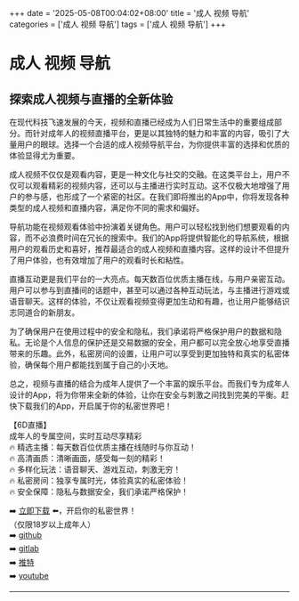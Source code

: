 +++
date = '2025-05-08T00:04:02+08:00'
title = '成人 视频 导航'
categories = ['成人 视频 导航']
tags = ['成人 视频 导航']
+++

# 成人 视频 导航

## 探索成人视频与直播的全新体验

在现代科技飞速发展的今天，视频和直播已经成为人们日常生活中的重要组成部分。而针对成年人的视频直播平台，更是以其独特的魅力和丰富的内容，吸引了大量用户的眼球。选择一个合适的成人视频导航平台，为你提供丰富的选择和优质的体验显得尤为重要。

成人视频不仅仅是观看内容，更是一种文化与社交的交融。在这类平台上，用户不仅可以观看精彩的视频内容，还可以与主播进行实时互动。这不仅极大地增强了用户的参与感，也形成了一个紧密的社区。在我们即将推出的App中，你将发现各种类型的成人视频和直播内容，满足你不同的需求和偏好。

导航功能在视频观看体验中扮演着关键角色。用户可以轻松找到他们想要观看的内容，而不必浪费时间在冗长的搜索中。我们的App将提供智能化的导航系统，根据用户的观看历史和喜好，推荐最适合的成人视频和直播内容。这样的设计不但提升了用户体验，也有效增加了用户的观看时长和粘性。

直播互动更是我们平台的一大亮点。每天数百位优质主播在线，与用户亲密互动。用户可以参与到直播间的话题中，甚至可以通过各种互动玩法，与主播进行游戏或语音聊天。这样的体验，不仅让观看视频变得更加生动和有趣，也让用户能够结识志同道合的新朋友。

为了确保用户在使用过程中的安全和隐私，我们承诺将严格保护用户的数据和隐私。无论是个人信息的保护还是交易数据的安全，用户都可以完全放心地享受直播带来的乐趣。此外，私密房间的设置，让用户可以享受到更加独特和真实的私密体验，确保每个用户都能找到属于自己的小天地。

总之，视频与直播的结合为成年人提供了一个丰富的娱乐平台。而我们专为成年人设计的App，将为你带来全新的体验，让你在安全与刺激之间找到完美的平衡。赶快下载我们的App，开启属于你的私密世界吧！

【6D直播】  
成年人的专属空间，实时互动尽享精彩  
🔥 精选主播：每天数百位优质主播在线随时与你互动！  
🔥 高清画质：清晰画面，感受每一刻的精彩！  
🔥 多样化玩法：语音聊天、游戏互动，刺激无穷！  
🔥 私密房间：独享专属时光，体验真实的私密体验！  
🔥 安全保障：隐私与数据安全，我们承诺严格保护！  

➡️ [立即下载](https://down123.s3.ap-east-1.amazonaws.com/down/down.html?channelCode=blog) ⬅️，开启你的私密世界！  
（仅限18岁以上成年人）  
➡️ [github](https://aldult-live.github.io/)  
➡️ [gitlab](https://seo-09598d.gitlab.io/)  
➡️ [推特](https://x.com/wegame33)  
➡️ [youtube](https://www.youtube.com/@6Dlive)  

---
